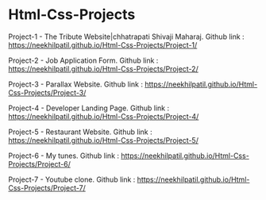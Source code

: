 # Html-Css-Projects

Project-1 - The Tribute Website|chhatrapati Shivaji Maharaj.
Github link : https://neekhilpatil.github.io/Html-Css-Projects/Project-1/

Project-2 - Job Application Form.
Github link : https://neekhilpatil.github.io/Html-Css-Projects/Project-2/

Project-3 - Parallax Website.
Github link : https://neekhilpatil.github.io/Html-Css-Projects/Project-3/

Project-4 - Developer Landing Page.
Github link : https://neekhilpatil.github.io/Html-Css-Projects/Project-4/

Project-5 - Restaurant Website.
Github link : https://neekhilpatil.github.io/Html-Css-Projects/Project-5/

Project-6 - My tunes.
Github link : https://neekhilpatil.github.io/Html-Css-Projects/Project-6/

Project-7 - Youtube clone.
Github link : https://neekhilpatil.github.io/Html-Css-Projects/Project-7/
